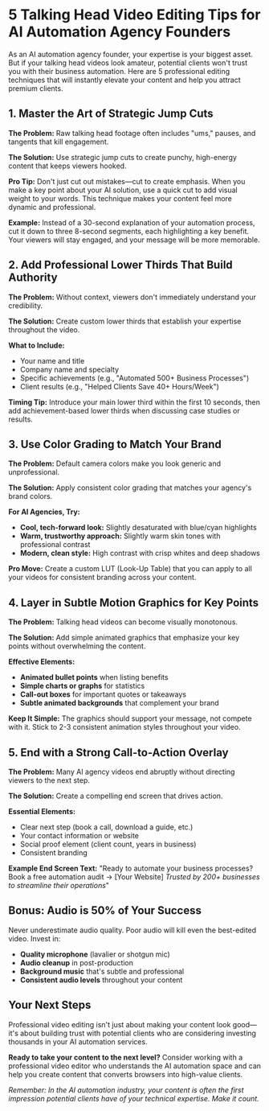 # 5 Talking Head Video Editing Tips for AI Automation Agency Founders

As an AI automation agency founder, your expertise is your biggest asset. But if your talking head videos look amateur, potential clients won't trust you with their business automation. Here are 5 professional editing techniques that will instantly elevate your content and help you attract premium clients.

## 1. Master the Art of Strategic Jump Cuts

**The Problem:** Raw talking head footage often includes "ums," pauses, and tangents that kill engagement.

**The Solution:** Use strategic jump cuts to create punchy, high-energy content that keeps viewers hooked.

**Pro Tip:** Don't just cut out mistakes—cut to create emphasis. When you make a key point about your AI solution, use a quick cut to add visual weight to your words. This technique makes your content feel more dynamic and professional.

**Example:** Instead of a 30-second explanation of your automation process, cut it down to three 8-second segments, each highlighting a key benefit. Your viewers will stay engaged, and your message will be more memorable.

## 2. Add Professional Lower Thirds That Build Authority

**The Problem:** Without context, viewers don't immediately understand your credibility.

**The Solution:** Create custom lower thirds that establish your expertise throughout the video.

**What to Include:**
* Your name and title
* Company name and specialty
* Specific achievements (e.g., "Automated 500+ Business Processes")
* Client results (e.g., "Helped Clients Save 40+ Hours/Week")

**Timing Tip:** Introduce your main lower third within the first 10 seconds, then add achievement-based lower thirds when discussing case studies or results.

## 3. Use Color Grading to Match Your Brand

**The Problem:** Default camera colors make you look generic and unprofessional.

**The Solution:** Apply consistent color grading that matches your agency's brand colors.

**For AI Agencies, Try:**
* **Cool, tech-forward look:** Slightly desaturated with blue/cyan highlights
* **Warm, trustworthy approach:** Slightly warm skin tones with professional contrast
* **Modern, clean style:** High contrast with crisp whites and deep shadows

**Pro Move:** Create a custom LUT (Look-Up Table) that you can apply to all your videos for consistent branding across your content.

## 4. Layer in Subtle Motion Graphics for Key Points

**The Problem:** Talking head videos can become visually monotonous.

**The Solution:** Add simple animated graphics that emphasize your key points without overwhelming the content.

**Effective Elements:**
* **Animated bullet points** when listing benefits
* **Simple charts or graphs** for statistics
* **Call-out boxes** for important quotes or takeaways
* **Subtle animated backgrounds** that complement your brand

**Keep It Simple:** The graphics should support your message, not compete with it. Stick to 2-3 consistent animation styles throughout your video.

## 5. End with a Strong Call-to-Action Overlay

**The Problem:** Many AI agency videos end abruptly without directing viewers to the next step.

**The Solution:** Create a compelling end screen that drives action.

**Essential Elements:**
* Clear next step (book a call, download a guide, etc.)
* Your contact information or website
* Social proof element (client count, years in business)
* Consistent branding

**Example End Screen Text:**
"Ready to automate your business processes? Book a free automation audit → [Your Website]
*Trusted by 200+ businesses to streamline their operations*"

## Bonus: Audio is 50% of Your Success

Never underestimate audio quality. Poor audio will kill even the best-edited video. Invest in:

* **Quality microphone** (lavalier or shotgun mic)
* **Audio cleanup** in post-production
* **Background music** that's subtle and professional
* **Consistent audio levels** throughout your content

## Your Next Steps

Professional video editing isn't just about making your content look good—it's about building trust with potential clients who are considering investing thousands in your AI automation services.

**Ready to take your content to the next level?** Consider working with a professional video editor who understands the AI automation space and can help you create content that converts browsers into high-value clients.

*Remember: In the AI automation industry, your content is often the first impression potential clients have of your technical expertise. Make it count.*